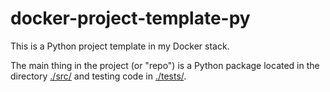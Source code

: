 # docker-project-template-py

This is a Python project template in my Docker stack.

The main thing in the project (or "repo") is a Python package located in the directory [./src/](.src) and testing code in [./tests/](./tests).